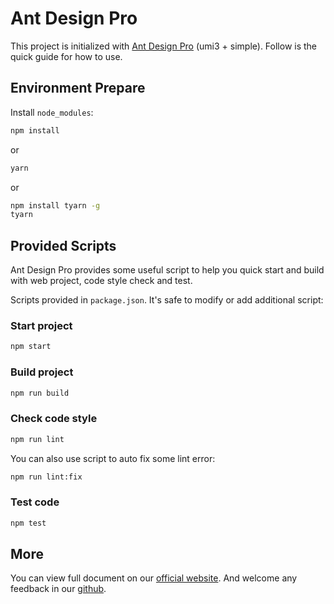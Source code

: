 # Ant Design Pro

This project is initialized with [Ant Design Pro](https://pro.ant.design) (umi3 + simple). Follow is the quick guide for how to use.

## Environment Prepare

Install `node_modules`:

```bash
npm install
```

or

```bash
yarn
```

or

```bash
npm install tyarn -g
tyarn
```

## Provided Scripts

Ant Design Pro provides some useful script to help you quick start and build with web project, code style check and test.

Scripts provided in `package.json`. It's safe to modify or add additional script:

### Start project

```bash
npm start
```

### Build project

```bash
npm run build
```

### Check code style

```bash
npm run lint
```

You can also use script to auto fix some lint error:

```bash
npm run lint:fix
```

### Test code

```bash
npm test
```

## More

You can view full document on our [official website](https://pro.ant.design). And welcome any feedback in our [github](https://github.com/ant-design/ant-design-pro).

